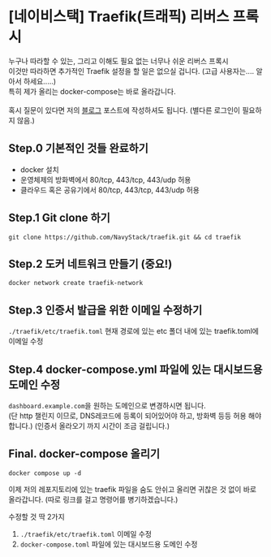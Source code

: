 # [네이비스택] Traefik(트래픽) 리버스 프록시
누구나 따라할 수 있는, 그리고 이해도 필요 없는 너무나 쉬운 리버스 프록시 <br>
이것만 따라하면 추가적인 Traefik 설정을 할 일은 없으실 겁니다. (고급 사용자는.... 알아서 하세요.....) <br>
특히 제가 올리는 docker-compose는 바로 올라갑니다. <br> <br>
혹시 질문이 있다면 저의 [블로그](https://navystack.com/traefik/traefik-v2-docker/) 포스트에 작성하셔도 됩니다. (별다른 로그인이 필요하지 않음.)

## Step.0 기본적인 것들 완료하기
* docker 설치
* 운영체제의 방화벽에서 80/tcp, 443/tcp, 443/udp 허용
* 클라우드 혹은 공유기에서 80/tcp, 443/tcp, 443/udp 허용

## Step.1 Git clone 하기
`git clone https://github.com/NavyStack/traefik.git && cd traefik`

## Step.2 도커 네트워크 만들기 (중요!)

`docker network create traefik-network`

## Step.3 인증서 발급을 위한 이메일 수정하기

`./traefik/etc/traefik.toml`
현재 경로에 있는 etc 폴더 내에 있는 traefik.toml에 이메일 수정

## Step.4 docker-compose.yml 파일에 있는 대시보드용 도메인 수정

`dashboard.example.com`을 원하는 도메인으로 변경하시면 됩니다. <br>
(단 http 챌린지 이므로, DNS레코드에 등록이 되어있어야 하고, 방화벽 등등 허용 해야합니다.)
(인증서 올라오기 까지 시간이 조금 걸립니다.)

## Final. docker-compose 올리기
`docker compose up -d`

이제 저의 레포지토리에 있는 traefik 파일을 숨도 안쉬고 올리면 귀찮은 것 없이 바로 올라갑니다.
(따로 링크를 걸고 명령어를 병기하겠습니다.)


수정할 것 딱 2가지
1. `./traefik/etc/traefik.toml` 이메일 수정
2. `docker-compose.toml` 파일에 있는 대시보드용 도메인 수정
